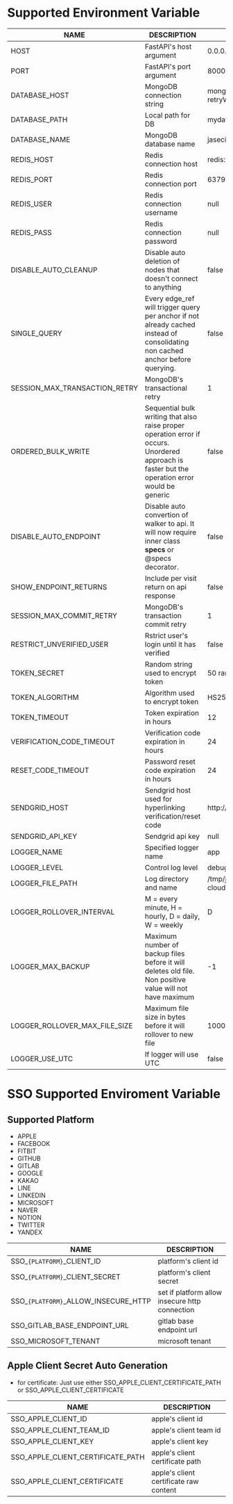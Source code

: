 # **Supported Environment Variable**

| **NAME**  | **DESCRIPTION**   | **DEFAULT**   |
|-----------|-------------------|---------------|
| HOST      | FastAPI's host argument | 0.0.0.0 |
| PORT      | FastAPI's port argument | 8000    |
| DATABASE_HOST | MongoDB connection string | mongodb://localhost/?retryWrites=true&w=majority |
| DATABASE_PATH | Local path for DB | mydatabase |
| DATABASE_NAME | MongoDB database name | jaseci |
| REDIS_HOST | Redis connection host | redis://localhost |
| REDIS_PORT | Redis connection port | 6379     |
| REDIS_USER | Redis connection username | null |
| REDIS_PASS | Redis connection password | null |
| DISABLE_AUTO_CLEANUP | Disable auto deletion of nodes that doesn't connect to anything | false |
| SINGLE_QUERY | Every edge_ref will trigger query per anchor if not already cached instead of consolidating non cached anchor before querying. | false |
| SESSION_MAX_TRANSACTION_RETRY | MongoDB's transactional retry | 1 |
| ORDERED_BULK_WRITE | Sequential bulk writing that also raise proper operation error if occurs. Unordered approach is faster but the operation error would be generic | false
| DISABLE_AUTO_ENDPOINT | Disable auto convertion of walker to api. It will now require inner class __specs__ or @specs decorator. | false |
| SHOW_ENDPOINT_RETURNS | Include per visit return on api response | false |
| SESSION_MAX_COMMIT_RETRY | MongoDB's transaction commit retry | 1 |
| RESTRICT_UNVERIFIED_USER | Rstrict user's login until it has verified | false |
| TOKEN_SECRET | Random string used to encrypt token | 50 random characters |
| TOKEN_ALGORITHM | Algorithm used to encrypt token | HS256 |
| TOKEN_TIMEOUT | Token expiration in hours | 12 |
| VERIFICATION_CODE_TIMEOUT | Verification code expiration in hours | 24 |
| RESET_CODE_TIMEOUT | Password reset code expiration in hours | 24 |
| SENDGRID_HOST | Sendgrid host used for hyperlinking verification/reset code | http://localhost:8000 |
| SENDGRID_API_KEY | Sendgrid api key | null    |
| LOGGER_NAME   | Specified logger name | app   |
| LOGGER_LEVEL  | Control log level     | debug |
| LOGGER_FILE_PATH | Log directory and name | /tmp/jac_cloud_logs/jac-cloud.log |
| LOGGER_ROLLOVER_INTERVAL | M = every minute, H = hourly, D = daily, W = weekly | D |
| LOGGER_MAX_BACKUP | Maximum number of backup files before it will deletes old file. Non positive value will not have maximum | -1 |
| LOGGER_ROLLOVER_MAX_FILE_SIZE | Maximum file size in bytes before it will rollover to new file | 10000000 |
| LOGGER_USE_UTC | If logger will use UTC | false |

# **SSO Supported Enviroment Variable**
## Supported Platform
 - APPLE
 - FACEBOOK
 - FITBIT
 - GITHUB
 - GITLAB
 - GOOGLE
 - KAKAO
 - LINE
 - LINKEDIN
 - MICROSOFT
 - NAVER
 - NOTION
 - TWITTER
 - YANDEX

| **NAME**  | **DESCRIPTION**   |
|-----------|-------------------|
| SSO_`{PLATFORM}`_CLIENT_ID | platform's client id |
| SSO_`{PLATFORM}`_CLIENT_SECRET | platform's client secret |
| SSO_`{PLATFORM}`_ALLOW_INSECURE_HTTP | set if platform allow insecure http connection |
| SSO_GITLAB_BASE_ENDPOINT_URL | gitlab base endpoint url |
| SSO_MICROSOFT_TENANT | microsoft tenant |

## Apple Client Secret Auto Generation
- for certificate: Just use either SSO_APPLE_CLIENT_CERTIFICATE_PATH or SSO_APPLE_CLIENT_CERTIFICATE

| **NAME**  | **DESCRIPTION**   |
|-----------|-------------------|
| SSO_APPLE_CLIENT_ID | apple's client id |
| SSO_APPLE_CLIENT_TEAM_ID | apple's client team id |
| SSO_APPLE_CLIENT_KEY | apple's client key |
| SSO_APPLE_CLIENT_CERTIFICATE_PATH | apple's client certificate path |
| SSO_APPLE_CLIENT_CERTIFICATE | apple's client certificate raw content |
